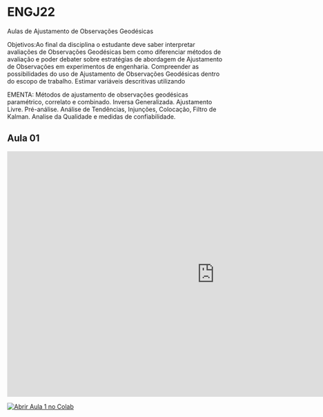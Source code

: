 # ENGJ22
Aulas de Ajustamento de Observações Geodésicas

Objetivos:Ao final da disciplina o estudante deve saber interpretar avaliações de Observações Geodésicas bem como diferenciar métodos de avaliação e poder debater sobre estratégias de abordagem de Ajustamento de Observações em experimentos de engenharia. Compreender as possibilidades do uso  de  Ajustamento  de  Observações  Geodésicas  dentro  do escopo de trabalho. Estimar variáveis descritivas utilizando

EMENTA: Métodos  de  ajustamento  de  observações  geodésicas      paramétrico,  correlato  e  combinado.  Inversa Generalizada.  Ajustamento  Livre.  Pré-análise.  Análise  de  Tendências,  Injunções,  Colocação,  Filtro  de Kalman. Analise da Qualidade e medidas de confiabilidade.
## Aula 01

<iframe src="https://docs.google.com/presentation/d/e/2PACX-1vTh8f2sCZ548Z2RdKaLRBfxX9kubK0L4mrZenAp4M-6Uxn3yiNbzK4cn4rGQ3eVdSHGIqyAse4pTKl3/embed?start=true&loop=true&delayms=3000" frameborder="0" width="960" height="569" allowfullscreen="true" mozallowfullscreen="true" webkitallowfullscreen="true"></iframe>

[![Abrir Aula 1 no Colab](https://colab.research.google.com/assets/colab-badge.svg)](https://colab.research.google.com/github/Alixandrini/ENGJ22/blob/main/Aula%201/Aula1%20-%20ENGJ22.ipynb})